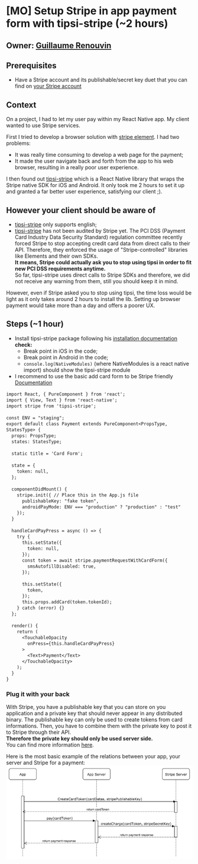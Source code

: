 # [MO] Setup Stripe in app payment form with tipsi-stripe (~2 hours)

## Owner: [Guillaume Renouvin](https://github.com/GuillaumeRenouvin)

## Prerequisites
- Have a Stripe account and its publishable/secret key duet that you can find on [your Stripe account](https://dashboard.stripe.com/login)

## Context
On a project, I had to let my user pay within my React Native app. My client wanted to use Stripe services.

First I tried to develop a browser solution with [stripe element](https://stripe.com/docs/stripe-js/elements/quickstart). I had two problems:
- It was really time consuming to develop a web page for the payment;
- It made the user navigate back and forth from the app to his web browser, resulting in a really poor user experience.

I then found out [tipsi-stripe](https://github.com/tipsi/tipsi-stripe) which is a React Native library that wraps the Stripe native SDK for iOS and Android. It only took me 2 hours to set it up and granted a far better user experience, satisfying our client ;).

## However your client should be aware of
- [tipsi-stripe](https://github.com/tipsi/tipsi-stripe) only supports english;
- [tipsi-stripe](https://github.com/tipsi/tipsi-stripe) has not been audited by Stripe yet. The PCI DSS (Payment Card Industry Data Security Standard) regulation committee recently forced Stripe to stop accepting credit card data from direct calls to their API. Therefore, they enforced the usage of "Stripe-controlled" libraries like Elements and their own SDKs.  
**It means, Stripe could actually ask you to stop using tipsi in order to fit new PCI DSS requirements anytime.**  
So far, tipsi-stripe uses direct calls to Stripe SDKs and therefore, we did not receive any warning from them, still you should keep it in mind.

However, even if Stripe asked you to stop using tipsi, the time loss would be light as it only takes around 2 hours to install the lib. Setting up browser payment would take more than a day and offers a poorer UX.

## Steps (~1 hour)
- Install tipsi-stripe package following his [installation documentation](https://github.com/tipsi/tipsi-stripe#installation)  
**check:**
  - Break point in iOS in the code;
  - Break point in Android in the code;
  - `console.log(NativeModules)` (where NativeModules is a react native import) should show the tipsi-stripe module
- I recommend to use the basic add card form to be Stripe friendly
[Documentation](https://github.com/tipsi/tipsi-stripe#request-with-card-form)

`````
import React, { PureComponent } from 'react';
import { View, Text } from 'react-native';
import stripe from 'tipsi-stripe';

const ENV = "staging";
export default class Payment extends PureComponent<PropsType, StatesType> {
  props: PropsType;
  states: StatesType;

  static title = 'Card Form';

  state = {
    token: null,
  };

  componentDidMount() {
    stripe.init({ // Place this in the App.js file
      publishableKey: "fake token",
      androidPayMode: ENV === "production" ? "production" : "test"
    });
  }

  handleCardPayPress = async () => {
    try {
      this.setState({
        token: null,
      });
      const token = await stripe.paymentRequestWithCardForm({
        smsAutofillDisabled: true,
      });

      this.setState({
        token,
      });
      this.props.addCard(token.tokenId);
    } catch (error) {}
  };

  render() {
    return (
      <TouchableOpacity
        onPress={this.handleCardPayPress}
      >
        <Text>Payment</Text>
      </TouchableOpacity>
    );
  }
}
`````

### Plug it with your back
With Stripe, you have a publishable key that you can store on you application and a private key that should never appear in any distributed binary. The publishable key can only be used to create tokens from card informations. Then, you have to combine them with the private key to post it to Stripe through their API.   
**Therefore the private key should only be used server side.**  
You can find more information [here](https://stripe.com/docs/dashboard#api-keys).

Here is the most basic example of the relations between your app, your server and Stripe for a payment:
![Stripe payment example](./assets/stripe_basic_payment.png)
